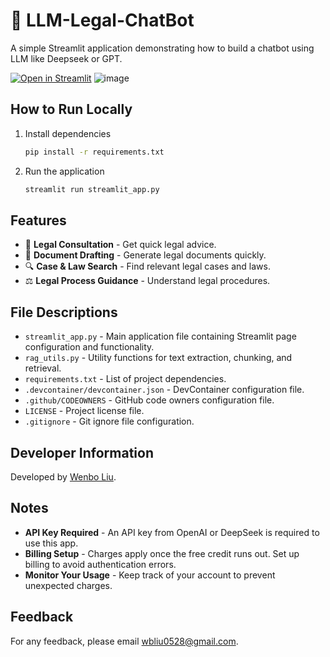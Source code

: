 # 💬 LLM-Legal-ChatBot

A simple Streamlit application demonstrating how to build a chatbot using LLM like Deepseek or GPT.

[![Open in Streamlit](https://static.streamlit.io/badges/streamlit_badge_black_white.svg)](https://chatbot-bw4vgsoyviyz5era9exlfn.streamlit.app/)
![image](https://github.com/user-attachments/assets/5fe85655-0b56-4b0d-ad76-b2b7c1816776)

## How to Run Locally

1. Install dependencies

   ```sh
   pip install -r requirements.txt
   ```

2. Run the application

   ```sh
   streamlit run streamlit_app.py
   ```

## Features

- 📜 **Legal Consultation** - Get quick legal advice.
- 📝 **Document Drafting** - Generate legal documents quickly.
- 🔍 **Case & Law Search** - Find relevant legal cases and laws.
- ⚖️ **Legal Process Guidance** - Understand legal procedures.

## File Descriptions

- `streamlit_app.py` - Main application file containing Streamlit page configuration and functionality.
- `rag_utils.py` - Utility functions for text extraction, chunking, and retrieval.
- `requirements.txt` - List of project dependencies.
- `.devcontainer/devcontainer.json` - DevContainer configuration file.
- `.github/CODEOWNERS` - GitHub code owners configuration file.
- `LICENSE` - Project license file.
- `.gitignore` - Git ignore file configuration.

## Developer Information

Developed by [Wenbo Liu](https://www.linkedin.com/in/waynbo-liu/).

## Notes

- **API Key Required** - An API key from OpenAI or DeepSeek is required to use this app.
- **Billing Setup** - Charges apply once the free credit runs out. Set up billing to avoid authentication errors.
- **Monitor Your Usage** - Keep track of your account to prevent unexpected charges.

## Feedback

For any feedback, please email [wbliu0528@gmail.com](mailto:wbliu0528@gmail.com).
